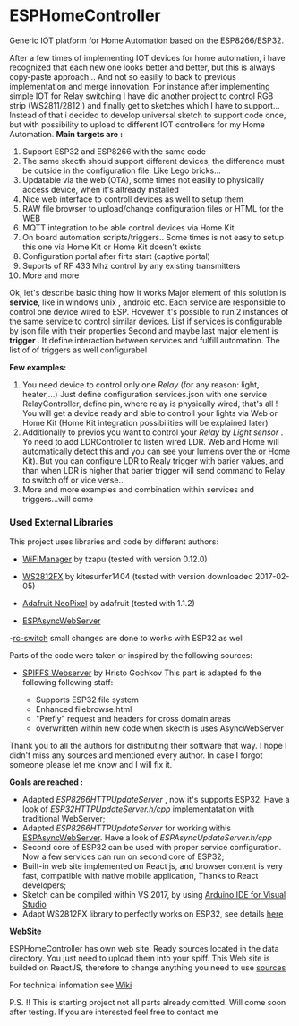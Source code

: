 
# ESPHomeController
Generic IOT platform for Home Automation based on the ESP8266/ESP32.

After a few times of implementing IOT devices for home automation, i have recognized that each new one looks better and better, but this is always copy-paste approach... And not so easilly to back to previous implementation and merge innovation. For instance after implementing simple IOT for Relay switching I have did another project to control RGB strip (WS2811/2812 ) and finally get to sketches which I have to support... 
Instead of that i decided to develop universal sketch to support code once, but with possibility to upload to different IOT controllers for my Home Automation.
**Main targets are :**
 1. Support ESP32 and ESP8266  with the same code
 2. The same skecth should support different devices, the difference must be outside in the configuration file. Like Lego bricks...
 3. Updatable via the web (OTA), some times not easilly to physically access device, when it's altready installed
 4. Nice web interface to controll devices as well to setup them
 5. RAW file browser to upload/change configuration files or HTML for the WEB
 6. MQTT integration to be able control devices via Home Kit
 7. On board automation scripts/triggers.. Some times is not easy to setup this one via Home Kit or Home Kit doesn't exists
 8. Configuration portal after firts start (captive portal)
 9. Suports of RF 433 Mhz control by any existing transmitters
 10. More and more
 
Ok, let's describe basic thing how it works
Major element of this solution is **service**, like in windows unix , android etc. Each service are responsible to control one device wired to ESP. Hovewer it's possible to run 2 instances of the same service to control similar devices. List if services is configurable by json file with their properties
Second and maybe last major element is **trigger** . It define interaction between services and fulfill automation. The list of of triggers as well configurabel

**Few examples:**

 1. You need device to control only one *Relay* (for any reason: light, heater,...) Just define configuration services.json with  one service RelayController, define pin, where relay is physically wired, that's all ! You will get a device ready and able to controll your lights via Web or Home Kit (Home Kit integration possibilities will be explained later)
2.  Additionally to previos you want to control your *Relay* by *Light sensor* . Yo need to add LDRController to listen wired LDR. Web and Home will automatically detect this and you can see your lumens over the or Home Kit). But you can configure LDR to Realy trigger with barier values, and than when LDR is higher that barier trigger will send command to Relay to switch off or vice verse..
3. More and more examples and combination within services and triggers...will come


### Used External Libraries

This project uses libraries and code by different authors:

- [WiFiManager](https://github.com/tzapu/WiFiManager) by tzapu (tested with version 0.12.0)

- [WS2812FX](https://github.com/kitesurfer1404/WS2812FX) by kitesurfer1404 (tested with version downloaded 2017-02-05)



- [Adafruit NeoPixel](https://github.com/adafruit/Adafruit_NeoPixel) by adafruit (tested with 1.1.2)

- [ESPAsyncWebServer](https://github.com/me-no-dev/ESPAsyncWebServer)

 -[rc-switch](https://github.com/sui77/rc-switch) small changes are done to works with ESP32 as well

Parts of the code were taken or inspired by the following sources:

 - [SPIFFS Webserver](https://github.com/esp8266/Arduino/tree/master/libraries/ESP8266WebServer/examples/FSBrowser) by Hristo Gochkov
 This part is adapted fo the following following staff:
	 
	 - Supports ESP32 file system
	 - Enhanced filebrowse.html
	 - "Prefly" request and headers for cross domain areas
	 - overwritten within new code when skecth is uses AsyncWebServer 

Thank you to all the authors for distributing their software that way.
I hope I didn't miss any sources and mentioned every author. In case I forgot someone please let me know and I will fix it.

**Goals are reached :**

 - Adapted *ESP8266HTTPUpdateServer* , now it's supports ESP32. Have a look of *ESP32HTTPUpdateServer.h/cpp* implementatation with traditional WebServer;
 - Adapted *ESP8266HTTPUpdateServer* for working withis [ESPAsyncWebServer](https://github.com/me-no-dev/ESPAsyncWebServer). Have a look of  *ESPAsyncUpdateServer.h/cpp* 
 - Second core of ESP32 can be used with proper service configuration. Now a few services can run on second core of ESP32;
 - Built-in web site implemented on React js, and browser content is very fast, compatible with native mobile application, Thanks to React developers;
- Sketch can be compiled within VS 2017, by using  [Arduino IDE for Visual Studio](https://marketplace.visualstudio.com/items?itemName=VisualMicro.ArduinoIDEforVisualStudio)
- Adapt WS2812FX library to perfectly works on ESP32, see details [here](https://github.com/Yurik72/ESPHomeController/wiki/WS2812-driver-to-remove-flickering)

**WebSite**

 ESPHomeController has own web site. Ready sources located in the data directory. You just need to upload them into your spiff.
 This Web site is builded on ReactJS, therefore to change anything you need to use [sources](https://github.com/Yurik72/ESPHomeController/tree/master/WebSource)


For technical infomation see [Wiki](https://github.com/Yurik72/ESPHomeController/wiki)



P.S. !! This is starting project not all parts already comitted. Will come soon after testing. If you are interested feel free to contact me
